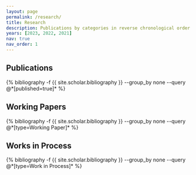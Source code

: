 ```yaml
---
layout: page
permalink: /research/
title: Research
description: Publications by categories in reverse chronological order.
years: [2023, 2022, 2021]
nav: true
nav_order: 1
---
```

## Publications
<!-- _pages/research.md -->
<div class="publications">
{% bibliography -f {{ site.scholar.bibliography }} --group_by none --query @*[published=true]* %}
</div>

## Working Papers
<div class="publications">
{% bibliography -f {{ site.scholar.bibliography }} --group_by none --query @*[type=Working Paper]* %}
</div>

## Works in Process
<div class="publications">
	{% bibliography -f {{ site.scholar.bibliography }} --group_by none --query @*[type=Work in Process]* %}
</div>